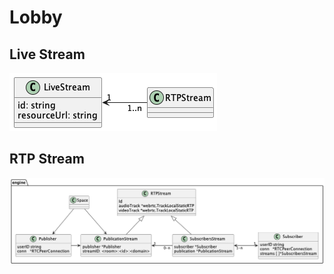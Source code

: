 # Lobby

## Live Stream
!["live-stream"](./uml/class/live-stream.png)

## RTP Stream

!["rtp-stream"](./uml/class/rtp-stream.png)
